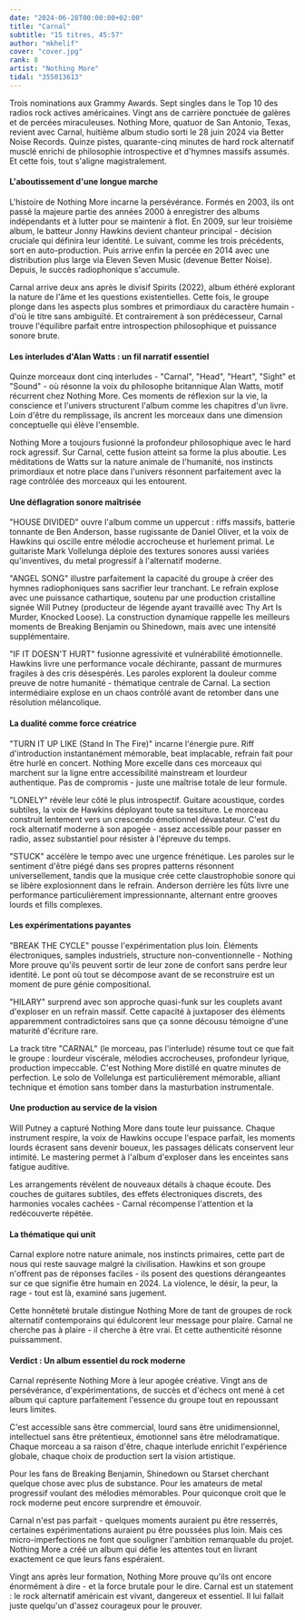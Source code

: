 ```yaml
---
date: "2024-06-28T00:00:00+02:00"
title: "Carnal"
subtitle: "15 titres, 45:57"
author: "mkhelif"
cover: "cover.jpg"
rank: 8
artist: "Nothing More"
tidal: "355013613"
---
```


Trois nominations aux Grammy Awards. Sept singles dans le Top 10 des radios rock actives américaines. Vingt ans de
carrière ponctuée de galères et de percées miraculeuses. Nothing More, quatuor de San Antonio, Texas, revient avec
Carnal, huitième album studio sorti le 28 juin 2024 via Better Noise Records. Quinze pistes, quarante-cinq minutes de
hard rock alternatif musclé enrichi de philosophie introspective et d'hymnes massifs assumés. Et cette fois, tout
s'aligne magistralement.

#### L'aboutissement d'une longue marche

L'histoire de Nothing More incarne la persévérance. Formés en 2003, ils ont passé la majeure partie des années 2000 à
enregistrer des albums indépendants et à lutter pour se maintenir à flot. En 2009, sur leur troisième album, le batteur
Jonny Hawkins devient chanteur principal - décision cruciale qui définira leur identité. Le suivant, comme les trois
précédents, sort en auto-production. Puis arrive enfin la percée en 2014 avec une distribution plus large via Eleven
Seven Music (devenue Better Noise). Depuis, le succès radiophonique s'accumule.

Carnal arrive deux ans après le divisif Spirits (2022), album éthéré explorant la nature de l'âme et les questions
existentielles. Cette fois, le groupe plonge dans les aspects plus sombres et primordiaux du caractère humain - d'où le
titre sans ambiguïté. Et contrairement à son prédécesseur, Carnal trouve l'équilibre parfait entre introspection
philosophique et puissance sonore brute.

#### Les interludes d'Alan Watts : un fil narratif essentiel

Quinze morceaux dont cinq interludes - "Carnal", "Head", "Heart", "Sight" et "Sound" - où résonne la voix du philosophe
britannique Alan Watts, motif récurrent chez Nothing More. Ces moments de réflexion sur la vie, la conscience et
l'univers structurent l'album comme les chapitres d'un livre. Loin d'être du remplissage, ils ancrent les morceaux dans
une dimension conceptuelle qui élève l'ensemble.

Nothing More a toujours fusionné la profondeur philosophique avec le hard rock agressif. Sur Carnal, cette fusion
atteint sa forme la plus aboutie. Les méditations de Watts sur la nature animale de l'humanité, nos instincts
primordiaux et notre place dans l'univers résonnent parfaitement avec la rage contrôlée des morceaux qui les entourent.

#### Une déflagration sonore maîtrisée

"HOUSE DIVIDED" ouvre l'album comme un uppercut : riffs massifs, batterie tonnante de Ben Anderson, basse rugissante de
Daniel Oliver, et la voix de Hawkins qui oscille entre mélodie accrocheuse et hurlement primal. Le guitariste Mark
Vollelunga déploie des textures sonores aussi variées qu'inventives, du metal progressif à l'alternatif moderne.

"ANGEL SONG" illustre parfaitement la capacité du groupe à créer des hymnes radiophoniques sans sacrifier leur
tranchant. Le refrain explose avec une puissance cathartique, soutenu par une production cristalline signée Will
Putney (producteur de légende ayant travaillé avec Thy Art Is Murder, Knocked Loose). La construction dynamique rappelle
les meilleurs moments de Breaking Benjamin ou Shinedown, mais avec une intensité supplémentaire.

"IF IT DOESN'T HURT" fusionne agressivité et vulnérabilité émotionnelle. Hawkins livre une performance vocale
déchirante, passant de murmures fragiles à des cris désespérés. Les paroles explorent la douleur comme preuve de notre
humanité - thématique centrale de Carnal. La section intermédiaire explose en un chaos contrôlé avant de retomber dans
une résolution mélancolique.

#### La dualité comme force créatrice

"TURN IT UP LIKE (Stand In The Fire)" incarne l'énergie pure. Riff d'introduction instantanément mémorable, beat
implacable, refrain fait pour être hurlé en concert. Nothing More excelle dans ces morceaux qui marchent sur la ligne
entre accessibilité mainstream et lourdeur authentique. Pas de compromis - juste une maîtrise totale de leur formule.

"LONELY" révèle leur côté le plus introspectif. Guitare acoustique, cordes subtiles, la voix de Hawkins déployant toute
sa tessiture. Le morceau construit lentement vers un crescendo émotionnel dévastateur. C'est du rock alternatif moderne
à son apogée - assez accessible pour passer en radio, assez substantiel pour résister à l'épreuve du temps.

"STUCK" accélère le tempo avec une urgence frénétique. Les paroles sur le sentiment d'être piégé dans ses propres
patterns résonnent universellement, tandis que la musique crée cette claustrophobie sonore qui se libère explosionnent
dans le refrain. Anderson derrière les fûts livre une performance particulièrement impressionnante, alternant entre
grooves lourds et fills complexes.

#### Les expérimentations payantes

"BREAK THE CYCLE" pousse l'expérimentation plus loin. Éléments électroniques, samples industriels, structure
non-conventionnelle - Nothing More prouve qu'ils peuvent sortir de leur zone de confort sans perdre leur identité. Le
pont où tout se décompose avant de se reconstruire est un moment de pure génie compositional.

"HILARY" surprend avec son approche quasi-funk sur les couplets avant d'exploser en un refrain massif. Cette capacité à
juxtaposer des éléments apparemment contradictoires sans que ça sonne décousu témoigne d'une maturité d'écriture rare.

La track titre "CARNAL" (le morceau, pas l'interlude) résume tout ce que fait le groupe : lourdeur viscérale, mélodies
accrocheuses, profondeur lyrique, production impeccable. C'est Nothing More distillé en quatre minutes de perfection. Le
solo de Vollelunga est particulièrement mémorable, alliant technique et émotion sans tomber dans la masturbation
instrumentale.

#### Une production au service de la vision

Will Putney a capturé Nothing More dans toute leur puissance. Chaque instrument respire, la voix de Hawkins occupe
l'espace parfait, les moments lourds écrasent sans devenir boueux, les passages délicats conservent leur intimité. Le
mastering permet à l'album d'exploser dans les enceintes sans fatigue auditive.

Les arrangements révèlent de nouveaux détails à chaque écoute. Des couches de guitares subtiles, des effets
électroniques discrets, des harmonies vocales cachées - Carnal récompense l'attention et la redécouverte répétée.

#### La thématique qui unit

Carnal explore notre nature animale, nos instincts primaires, cette part de nous qui reste sauvage malgré la
civilisation. Hawkins et son groupe n'offrent pas de réponses faciles - ils posent des questions dérangeantes sur ce que
signifie être humain en 2024. La violence, le désir, la peur, la rage - tout est là, examiné sans jugement.

Cette honnêteté brutale distingue Nothing More de tant de groupes de rock alternatif contemporains qui édulcorent leur
message pour plaire. Carnal ne cherche pas à plaire - il cherche à être vrai. Et cette authenticité résonne
puissamment.

#### Verdict : Un album essentiel du rock moderne

Carnal représente Nothing More à leur apogée créative. Vingt ans de persévérance, d'expérimentations, de succès et
d'échecs ont mené à cet album qui capture parfaitement l'essence du groupe tout en repoussant leurs limites.

C'est accessible sans être commercial, lourd sans être unidimensionnel, intellectuel sans être prétentieux, émotionnel
sans être mélodramatique. Chaque morceau a sa raison d'être, chaque interlude enrichit l'expérience globale, chaque
choix de production sert la vision artistique.

Pour les fans de Breaking Benjamin, Shinedown ou Starset cherchant quelque chose avec plus de substance. Pour les
amateurs de metal progressif voulant des mélodies mémorables. Pour quiconque croit que le rock moderne peut encore
surprendre et émouvoir.

Carnal n'est pas parfait - quelques moments auraient pu être resserrés, certaines expérimentations auraient pu être
poussées plus loin. Mais ces micro-imperfections ne font que souligner l'ambition remarquable du projet. Nothing More a
créé un album qui défie les attentes tout en livrant exactement ce que leurs fans espéraient.

Vingt ans après leur formation, Nothing More prouve qu'ils ont encore énormément à dire - et la force brutale pour le
dire. Carnal est un statement : le rock alternatif américain est vivant, dangereux et essentiel. Il lui fallait juste
quelqu'un d'assez courageux pour le prouver.
